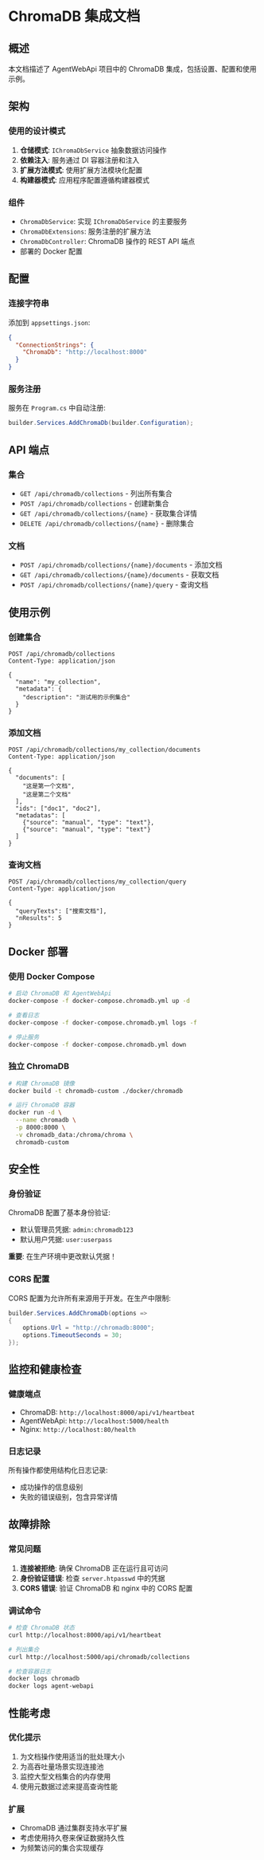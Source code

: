 # ChromaDB 集成文档

## 概述
本文档描述了 AgentWebApi 项目中的 ChromaDB 集成，包括设置、配置和使用示例。

## 架构

### 使用的设计模式
1. **仓储模式**: `IChromaDbService` 抽象数据访问操作
2. **依赖注入**: 服务通过 DI 容器注册和注入
3. **扩展方法模式**: 使用扩展方法模块化配置
4. **构建器模式**: 应用程序配置遵循构建器模式

### 组件
- `ChromaDbService`: 实现 `IChromaDbService` 的主要服务
- `ChromaDbExtensions`: 服务注册的扩展方法
- `ChromaDbController`: ChromaDB 操作的 REST API 端点
- 部署的 Docker 配置

## 配置

### 连接字符串
添加到 `appsettings.json`:
```json
{
  "ConnectionStrings": {
    "ChromaDb": "http://localhost:8000"
  }
}
```

### 服务注册
服务在 `Program.cs` 中自动注册:
```csharp
builder.Services.AddChromaDb(builder.Configuration);
```

## API 端点

### 集合
- `GET /api/chromadb/collections` - 列出所有集合
- `POST /api/chromadb/collections` - 创建新集合
- `GET /api/chromadb/collections/{name}` - 获取集合详情
- `DELETE /api/chromadb/collections/{name}` - 删除集合

### 文档
- `POST /api/chromadb/collections/{name}/documents` - 添加文档
- `GET /api/chromadb/collections/{name}/documents` - 获取文档
- `POST /api/chromadb/collections/{name}/query` - 查询文档

## 使用示例

### 创建集合
```http
POST /api/chromadb/collections
Content-Type: application/json

{
  "name": "my_collection",
  "metadata": {
    "description": "测试用的示例集合"
  }
}
```

### 添加文档
```http
POST /api/chromadb/collections/my_collection/documents
Content-Type: application/json

{
  "documents": [
    "这是第一个文档",
    "这是第二个文档"
  ],
  "ids": ["doc1", "doc2"],
  "metadatas": [
    {"source": "manual", "type": "text"},
    {"source": "manual", "type": "text"}
  ]
}
```

### 查询文档
```http
POST /api/chromadb/collections/my_collection/query
Content-Type: application/json

{
  "queryTexts": ["搜索文档"],
  "nResults": 5
}
```

## Docker 部署

### 使用 Docker Compose
```bash
# 启动 ChromaDB 和 AgentWebApi
docker-compose -f docker-compose.chromadb.yml up -d

# 查看日志
docker-compose -f docker-compose.chromadb.yml logs -f

# 停止服务
docker-compose -f docker-compose.chromadb.yml down
```

### 独立 ChromaDB
```bash
# 构建 ChromaDB 镜像
docker build -t chromadb-custom ./docker/chromadb

# 运行 ChromaDB 容器
docker run -d \
  --name chromadb \
  -p 8000:8000 \
  -v chromadb_data:/chroma/chroma \
  chromadb-custom
```

## 安全性

### 身份验证
ChromaDB 配置了基本身份验证:
- 默认管理员凭据: `admin:chromadb123`
- 默认用户凭据: `user:userpass`

**重要**: 在生产环境中更改默认凭据！

### CORS 配置
CORS 配置为允许所有来源用于开发。在生产中限制:
```csharp
builder.Services.AddChromaDb(options =>
{
    options.Url = "http://chromadb:8000";
    options.TimeoutSeconds = 30;
});
```

## 监控和健康检查

### 健康端点
- ChromaDB: `http://localhost:8000/api/v1/heartbeat`
- AgentWebApi: `http://localhost:5000/health`
- Nginx: `http://localhost:80/health`

### 日志记录
所有操作都使用结构化日志记录:
- 成功操作的信息级别
- 失败的错误级别，包含异常详情

## 故障排除

### 常见问题
1. **连接被拒绝**: 确保 ChromaDB 正在运行且可访问
2. **身份验证错误**: 检查 `server.htpasswd` 中的凭据
3. **CORS 错误**: 验证 ChromaDB 和 nginx 中的 CORS 配置

### 调试命令
```bash
# 检查 ChromaDB 状态
curl http://localhost:8000/api/v1/heartbeat

# 列出集合
curl http://localhost:5000/api/chromadb/collections

# 检查容器日志
docker logs chromadb
docker logs agent-webapi
```

## 性能考虑

### 优化提示
1. 为文档操作使用适当的批处理大小
2. 为高吞吐量场景实现连接池
3. 监控大型文档集合的内存使用
4. 使用元数据过滤来提高查询性能

### 扩展
- ChromaDB 通过集群支持水平扩展
- 考虑使用持久卷来保证数据持久性
- 为频繁访问的集合实现缓存

